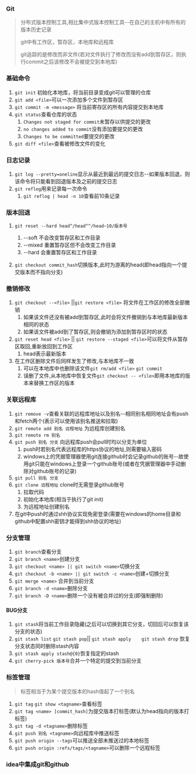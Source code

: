 ### Git

> 分布式版本控制工具,相比集中式版本控制工具--在自己的主机中有所有的版本历史记录
>
> git中有工作区，暂存区，本地库和远程库
>
> git追踪的是修改而非文件(若对文件执行了修改而没有add到暂存区，则执行commit之后该修改不会被提交到本地库)

### 基础命令

1. `git init` 初始化本地库，将当前目录变成git可以管理的仓库
2. `git add <file>`可以一次添加多个文件到暂存区
3. `git commit -m <message>` 将当前寄存区的所有内容提交到本地库
4. `git status`查看仓库的状态 
   1. `Changes not staged for commit`未暂存以供提交的更改
   2. `no changes added to commit`没有添加要提交的更改
   3. `Changes to be committed`要提交的更改
5. `git diff <file>`查看被修改文件的变化

### 日志记录

1. `git log --pretty=oneline`显示从最近到最远的提交日志--如果版本回退，则该命令将只能看到回退版本及之前的提交日志
2. `git reflog`用来记录每一次命令
   1. `git reflog | head -n 10`查看前10条记录


### 版本回退

1. `git reset --hard head^/head^^/head~10/版本号`
   1. --soft 不会改变暂存区和工作目录
   2. --mixed 重置暂存区但不会改变工作目录
   3. --hard  会重置暂存区和工作目录

2. `git checkout commit_hash`切换版本,此时为游离的head(即head指向一个提交版本而不指向分支)

### 撤销修改

1. `git checkout --<file>` ||`git restore <file>` 将文件在工作区的修改全部撤销
   1. 如果该文件还没有被add到暂存区,此时会将文件撤销到与本地库最新版本相同的状态
   2. 如果该文件被add到了暂存区,则会撤销为添加到暂存区时的状态
2. `git reset head <file>` || `git restore --staged <file>`可以将文件从暂存区取回,重新放回到工作区
   1. head表示最新版本
3. 在工作区删除文件后同样发生了修改,与本地库不一致
   1. 可以在本地库中也删除该文件`git rm/add <file>`  `git commit`
   2. 误删了文件,从本地库中恢复文件`git checkout -- <file>`即用本地库的版本来替换工作区的版本

### 关联远程库

1. `git remove -v`查看关联的远程库地址以及别名--相同别名相同地址会有push和fetch两个(表示可以使用该别名推送和拉取)
2. `git remote add 别名 远程地址` 为远程库创建别名
3. `git remote rm 别名`
4. `git push 别名 分支` 向远程库push会pull时均以分支为单位
   1. push时若别名代表远程库的https协议的地址,则需要输入密码
   2. windows上的凭据管理器使用git连接github时会记录github的账号--故使用git只能在windows上登录一个github账号(或者在凭据管理器中手动删除对github账号的记录)
5. `git pull 别名 分支`
6. `git clone 远程地址` clone时无需登录github账号
   1. 拉取代码
   2. 初始化本地库(相当于执行了git init)
   3. 为远程地址创建别名
7. 在git中push时通过shh协议实现免密登录(需要在windows的home目录和github中配置shh密钥才能得到shh协议的地址)

### 分支管理

1. `git branch`查看分支
2. `git branch <name>`创建分支
3. `git checkout <name> || git switch <name>`切换分支
4. `git checkout -b <name> || git switch -c <name>`创建+切换分支
5. `git merge <name>` 合并到当前分支
6. `git branch -d <name>`删除分支
7. `git branch -D <name>`删除一个没有被合并过的分支(即强制删除)

#### 	BUG分支

1. `git stash`将当前工作目录隐藏(之后可以切换到其它分支，切回后可以恢复该分支的状态)
2. `git stash list`   `git stash pop`|| `git stash apply    git stash drop` 恢复分支状态同时删除stash内容
3. `git stash apply stash@{0}`恢复指定的stash
4. `git cherry-pick 版本号`合并一个特定的提交到当前分支

 ### 标签管理

> 标签相当于为某个提交版本的hash值起了一个别名

1. `git tag`   `git show <tagname>`查看标签
2. `git tag <name> [commit_hash]`为提交版本打标签(默认为head指向的版本打标签)
3. `git tag -d <tagname>`删除标签
4. `git push 别名 <tagname>`向远程库中推送标签
5. `git push origin --tags`可以推送全部未推送过的本地标签
6. `git push origin :refs/tags/<tagname>`可以删除一个远程标签

### idea中集成git和github






